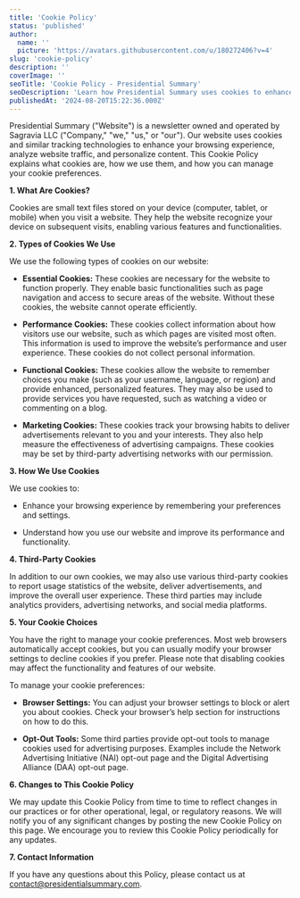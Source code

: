 ```yaml
---
title: 'Cookie Policy'
status: 'published'
author:
  name: ''
  picture: 'https://avatars.githubusercontent.com/u/180272406?v=4'
slug: 'cookie-policy'
description: ''
coverImage: ''
seoTitle: 'Cookie Policy - Presidential Summary'
seoDescription: 'Learn how Presidential Summary uses cookies to enhance user experience, analyze traffic, and personalize content.'
publishedAt: '2024-08-20T15:22:36.000Z'
---
```


Presidential Summary ("Website") is a newsletter owned and operated by Sagravia LLC ("Company," "we," "us," or "our"). Our website uses cookies and similar tracking technologies to enhance your browsing experience, analyze website traffic, and personalize content. This Cookie Policy explains what cookies are, how we use them, and how you can manage your cookie preferences.

**1. What Are Cookies?**

Cookies are small text files stored on your device (computer, tablet, or mobile) when you visit a website. They help the website recognize your device on subsequent visits, enabling various features and functionalities.

**2. Types of Cookies We Use**

We use the following types of cookies on our website:

- **Essential Cookies:** These cookies are necessary for the website to function properly. They enable basic functionalities such as page navigation and access to secure areas of the website. Without these cookies, the website cannot operate efficiently.

- **Performance Cookies:** These cookies collect information about how visitors use our website, such as which pages are visited most often. This information is used to improve the website’s performance and user experience. These cookies do not collect personal information.

- **Functional Cookies:** These cookies allow the website to remember choices you make (such as your username, language, or region) and provide enhanced, personalized features. They may also be used to provide services you have requested, such as watching a video or commenting on a blog.

- **Marketing Cookies:** These cookies track your browsing habits to deliver advertisements relevant to you and your interests. They also help measure the effectiveness of advertising campaigns. These cookies may be set by third-party advertising networks with our permission.

**3. How We Use Cookies**

We use cookies to:

- Enhance your browsing experience by remembering your preferences and settings.

- Understand how you use our website and improve its performance and functionality.

**4. Third-Party Cookies**

In addition to our own cookies, we may also use various third-party cookies to report usage statistics of the website, deliver advertisements, and improve the overall user experience. These third parties may include analytics providers, advertising networks, and social media platforms.

**5. Your Cookie Choices**

You have the right to manage your cookie preferences. Most web browsers automatically accept cookies, but you can usually modify your browser settings to decline cookies if you prefer. Please note that disabling cookies may affect the functionality and features of our website.

To manage your cookie preferences:

- **Browser Settings:** You can adjust your browser settings to block or alert you about cookies. Check your browser’s help section for instructions on how to do this.

- **Opt-Out Tools:** Some third parties provide opt-out tools to manage cookies used for advertising purposes. Examples include the Network Advertising Initiative (NAI) opt-out page and the Digital Advertising Alliance (DAA) opt-out page.

**6. Changes to This Cookie Policy**

We may update this Cookie Policy from time to time to reflect changes in our practices or for other operational, legal, or regulatory reasons. We will notify you of any significant changes by posting the new Cookie Policy on this page. We encourage you to review this Cookie Policy periodically for any updates.

**7. Contact Information**

If you have any questions about this Policy, please contact us at [contact@presidentialsummary.com](mailto:contact@presidentialsummary.com).